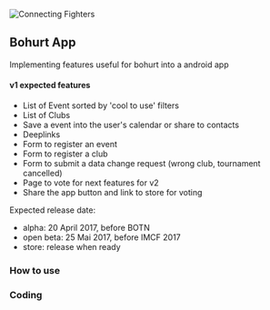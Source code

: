 ![Connecting Fighters](http://hithredin.eu/img/jQuery-File-Upload-9.8.1/server/php/files/18319009_2290354884523915_8719594987608189811_o.jpg)


## Bohurt App

Implementing features useful for bohurt into a android app

#### v1 expected features
* List of Event sorted by 'cool to use' filters
* List of Clubs
* Save a event into the user's calendar or share to contacts
* Deeplinks
* Form to register an event
* Form to register a club
* Form to submit a data change request (wrong club, tournament cancelled)
* Page to vote for next features for v2
* Share the app button and link to store for voting

Expected release date:
* alpha: 20 April 2017, before BOTN
* open beta: 25 Mai 2017, before IMCF 2017
* store: release when ready


### How to use


### Coding



